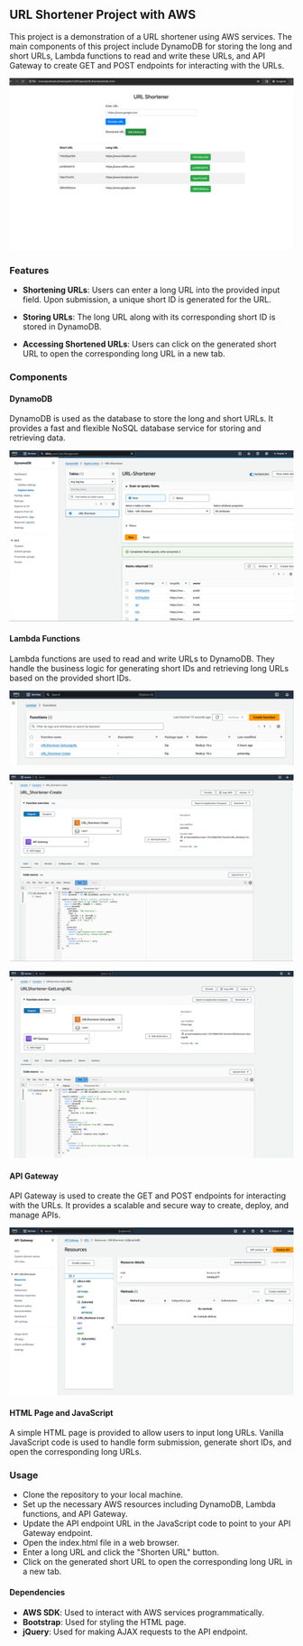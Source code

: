 ## URL Shortener Project with AWS
This project is a demonstration of a URL shortener using AWS services. The main components of this project include DynamoDB for storing the long and short URLs, Lambda functions to read and write these URLs, and API Gateway to create GET and POST endpoints for interacting with the URLs.

![img.png](resources/img.png)

### Features
- **Shortening URLs**: Users can enter a long URL into the provided input field. Upon submission, a unique short ID is generated for the URL.

- **Storing URLs**: The long URL along with its corresponding short ID is stored in DynamoDB.

- **Accessing Shortened URLs**: Users can click on the generated short URL to open the corresponding long URL in a new tab.

### Components
#### DynamoDB
DynamoDB is used as the database to store the long and short URLs. It provides a fast and flexible NoSQL database service for storing and retrieving data.

![img_1.png](resources/img_1.png)

#### Lambda Functions
Lambda functions are used to read and write URLs to DynamoDB. They handle the business logic for generating short IDs and retrieving long URLs based on the provided short IDs.

![img_2.png](resources/img_2.png)

![img_3.png](resources/img_3.png)

![img_4.png](resources/img_4.png)

#### API Gateway
API Gateway is used to create the GET and POST endpoints for interacting with the URLs. It provides a scalable and secure way to create, deploy, and manage APIs.

![img_5.png](resources/img_5.png)

#### HTML Page and JavaScript
A simple HTML page is provided to allow users to input long URLs. Vanilla JavaScript code is used to handle form submission, generate short IDs, and open the corresponding long URLs.

### Usage
- Clone the repository to your local machine.
- Set up the necessary AWS resources including DynamoDB, Lambda functions, and API Gateway.
- Update the API endpoint URL in the JavaScript code to point to your API Gateway endpoint.
- Open the index.html file in a web browser.
- Enter a long URL and click the "Shorten URL" button.
- Click on the generated short URL to open the corresponding long URL in a new tab.

#### Dependencies
- **AWS SDK**: Used to interact with AWS services programmatically.
- **Bootstrap**: Used for styling the HTML page.
- **jQuery**: Used for making AJAX requests to the API endpoint.
